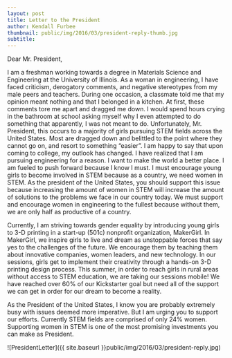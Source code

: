 ```yaml
---
layout: post
title: Letter to the President
author: Kendall Furbee
thumbnail: public/img/2016/03/president-reply-thumb.jpg
subtitle:
---
```


Dear Mr. President,

I am a freshman working towards a degree in Materials Science and Engineering at the University of Illinois. As a woman in engineering, I have faced criticism, derogatory comments, and negative stereotypes from my male peers and teachers. During one occasion, a classmate told me that my opinion meant nothing and that I belonged in a kitchen. At first, these comments tore me apart and dragged me down. I would spend hours crying in the bathroom at school asking myself why I even attempted to do something that apparently, I was not meant to do. Unfortunately, Mr. President, this occurs to a majority of girls pursuing STEM fields across the United States. Most are dragged down and belittled to the point where they cannot go on, and resort to something “easier”. I am happy to say that upon coming to college, my outlook has changed. I have realized that I am pursuing engineering for a reason. I want to make the world a better place. I am fueled to push forward because I know I must. I must encourage young girls to become involved in STEM because as a country, we need women in STEM. As the president of the United States, you should support this issue because increasing the amount of women in STEM will increase the amount of solutions to the problems we face in our country today. We must support and encourage women in engineering to the fullest because without them, we are only half as productive of a country.

Currently, I am striving towards gender equality by introducing young girls to 3-D printing in a start-up (501c) nonprofit organization, MakerGirl. In MakerGirl, we inspire girls to live and dream as unstoppable forces that say yes to the challenges of the future. We encourage them by teaching them about innovative companies, women leaders, and new technology. In our sessions, girls get to implement their creativity through a hands-on 3-D printing design process. This summer, in order to reach girls in rural areas without access to STEM education, we are taking our sessions mobile! We have reached over 60% of our Kickstarter goal but need all of the support we can get in order for our dream to become a reality.

As the President of the United States, I know you are probably extremely busy with issues deemed more imperative. But I am urging you to support our efforts. Currently STEM fields are comprised of only 24% women. Supporting women in STEM is one of the most promising investments you can make as President.

![PresidentLetter]({{ site.baseurl }}public/img/2016/03/president-reply.jpg)
